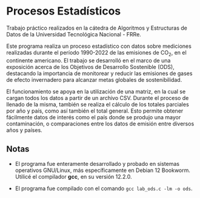 # Procesos Estadísticos
Trabajo práctico realizados en la cátedra de Algoritmos y Estructuras de Datos de la Universidad Tecnológica Nacional - FRRe.

Este programa realiza un proceso estadístico con datos sobre mediciones realizadas durante el período 1990-2022 de las emisiones de CO<sub>2</sub>, en el continente americano. El trabajo se desarrolló en el marco de una exposición acerca de los Objetivos de Desarrollo Sostenible (ODS), destacando la importancia de monitorear y reducir las emisiones de gases de efecto invernadero para alcanzar metas globales de sostenibilidad.

El funcionamiento se apoya en la utilización de una matriz, en la cual se cargan todos los datos a partir de un archivo CSV. Durante el proceso de llenado de la misma, también se realiza el cálculo de los totales parciales por año y país, como así también el total general. Esto permite obtener fácilmente datos de interés como el país donde se produjo una mayor contaminación, o comparaciones entre los datos de emisión entre diversos años y países.

## Notas
* El programa fue enteramente desarrollado y probado en sistemas operativos GNU/Linux, más específicamente en Debian 12 Bookworm. Utilicé el compilador **gcc**, en su versión 12.2.0.

* El programa fue compilado con el comando `gcc lab_ods.c -lm -o ods`.
